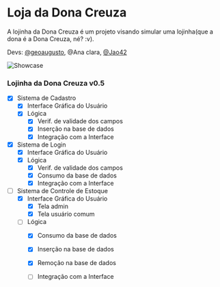 # Loja da Dona Creuza

A lojinha da Dona Creuza é um projeto visando simular uma lojinha(que a dona é a Dona Creuza, né? :v).

Devs: [@geoaugusto](https://github.com/geoaugusto), @Ana clara, [@Jao42](https://github.com/Jao42)

![Showcase](http://imgur.com/FqGAwS6l.png)



### Lojinha da Dona Creuza v0.5

- [x] Sistema de Cadastro
  - [x] Interface Gráfica do Usuário
  - [x] Lógica
    - [x] Verif. de validade dos campos
    - [x] Inserção na base de dados
    - [x] Integração com a Interface
- [x] Sistema de Login
    - [x] Interface Gráfica do Usuário
    - [x] Lógica
      - [x] Verif. de validade dos campos
      - [x] Consumo da base de dados
      - [x] Integração com a Interface
- [ ] Sistema de Controle de Estoque
  - [x] Interface Gráfica do Usuário
    - [x] Tela admin
    - [x] Tela usuário comum 
  - [ ] Lógica
    - [x] Consumo da base de dados
    - [x] Inserção na base de dados
    - [x] Remoção na base de dados
    - [ ] Integração com a Interface

   
